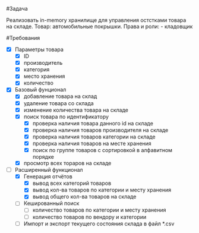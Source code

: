 #Задача

Реализовать in-memory хранилище для управления остстками товара на складе.
Товар: автомобильные покрышки.
Права и роли:
    - кладовщик

#Требования
- [x] Параметры товара
  - [x] ID
  - [x] производитель
  - [x] категория
  - [x] место хранения
  - [x] количество
- [x] Базовый фунционал
  - [x] добавление товара на склад
  - [x] удаление товара со склада
  - [x] изменение количества товара на складе
  - [x] поиск товара по идентификатору
    - [x] проверка наличия товара данного id на складе
    - [x] проверка наличия товаров производителя на складе
    - [x] проверка наличия товаров категории на складе
    - [x] проверка наличия товаров на месте хранения
    - [x] поиск по группе товаров с сортировкой в алфавитном порядке
  - [x] просмотр всех тораров на складе
- [ ] Расширенный функционал
  - [x] Генерация отчётов
    - [x] вывод всех категорий товаров
    - [x] вывод кол-ва товаров по категории и месту хранения
    - [x] вывод общего кол-ва товаров на складе
  - [ ] Кешированный поиск
    - [ ] количество товаров по категории и месту хранения
    - [ ] количество товаров по вендору и категории
  - [ ] Импорт и экспорт текущего состояния склада в файл *.csv